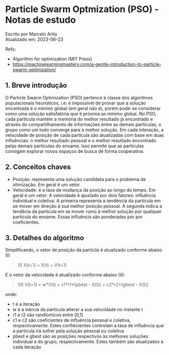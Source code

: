 # Particle Swarm Optmization (PSO) - Notas de estudo

Escrito por Marcelo Arita \
Atualizado em: 2023-06-23

Refs: 
- Algorithm for optimization (MIT Press)
- https://machinelearningmastery.com/a-gentle-introduction-to-particle-swarm-optimization/

## 1. Breve introdução

O Particle Swarm Optimization (PSO) pertence à classe dos algoritmos populacionais heurísticos, i.e: é impossível de
provar que a solução encontrada é o mínimo global (em geral não é), porém pode-se considerar como uma solução
satisfatória que é próxima ao mínimo global.
No PSO, cada partícula mantém a memória do melhor resultado já encontrado e através do compartilhamento de informações
entre as demais partículas, o grupo como um todo converge para a melhor solução.
Em cada interação, a velocidade de posição de cada partícula são atualizadas com base em duas influências: o melhor
resultado pessoal e o melhor resultado encontrado pelas demais partículas do enxame. Isso permite que as partículas
consigam explorar novos espaços de busca de forma cooperativa.

## 2. Conceitos chaves

- Posição: representa uma solução candidata para o problema de otimização. Em geral é um vetor.
- Velocidade: é a taxa de mudança da posição ao longo do tempo. Em geral é um vetor. A velocidade é ajustado por 
dois fatores: influência individual e coletiva. A primeira representa a tendência da partícula em se mover em direção à
sua melhor posição pessoal. A segunda indica a tendêcia da partícula em se mover rumo à melhor solução por qualquer 
partícula do enxame. Essas influêncis são ponderadas por por coeficientes.

## 3. Detalhes do algoritmo

Simplificando, o vetor de posição da partícila é atualizado conforme abaixo (I):
> (I) X(t+1) = X(t) + V(t+1)

E o vetor da velocidade é atualizado conforme abaixo (II):
> (II) V(t+1) = w\*V(t) + c1\*r1\*(pbest - X(t)) + c2\*r2\*(gbest - X(t))

onde: 
- t é a iteração
- w é a inércia da partícula alterar a sua velocidade no instante t
- r1 e r2 são randîomicos entre [0,1]
- c1 e c2 são coeficientes de influência pessoal e coletiva, respectivamente. Estes confiecientes controlam a taxa de 
influência que a partícula irá sofrer pela solução pessoal ou coletiva
- pbest e gbest são as posições respectivos às melhores soluções individual e do grupo, respectivamente. Estes também
são atualizados a cada iteração